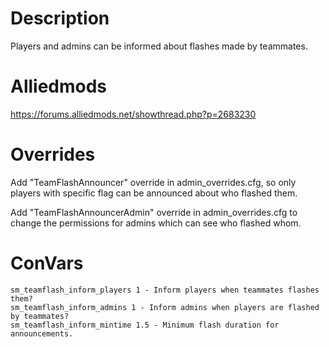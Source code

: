 # Description
Players and admins can be informed about flashes made by teammates.

# Alliedmods
https://forums.alliedmods.net/showthread.php?p=2683230

# Overrides
Add "TeamFlashAnnouncer" override in admin_overrides.cfg, so only players with specific flag can be announced about who flashed them.

Add "TeamFlashAnnouncerAdmin" override in admin_overrides.cfg to change the permissions for admins which can see who flashed whom.

# ConVars
```
sm_teamflash_inform_players 1 - Inform players when teammates flashes them?
sm_teamflash_inform_admins 1 - Inform admins when players are flashed by teammates?
sm_teamflash_inform_mintime 1.5 - Minimum flash duration for announcements.
```
